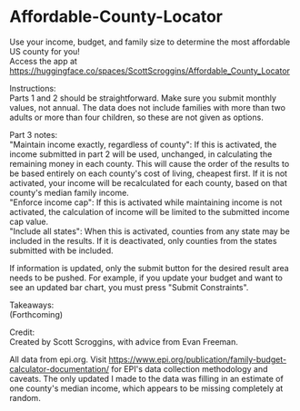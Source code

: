 # Affordable-County-Locator
Use your income, budget, and family size to determine the most affordable US county for you!\
Access the app at https://huggingface.co/spaces/ScottScroggins/Affordable_County_Locator

Instructions:\
Parts 1 and 2 should be straightforward. Make sure you submit monthly values, not annual. The data does not include families with more than two adults or more than four children, so these are not given as options.

Part 3 notes:\
  "Maintain income exactly, regardless of county": If this is activated, the income submitted in part 2 will be used, unchanged, in calculating the remaining money in each county. This will cause the order of the results to be based entirely on each county's cost of living, cheapest first. If it is not activated, your income will be recalculated for each county, based on that county's median family income.\
  "Enforce income cap": If this is activated while maintaining income is not activated, the calculation of income will be limited to the submitted income cap value.\
  "Include all states": When this is activated, counties from any state may be included in the results. If it is deactivated, only counties from the states submitted with be included.

If information is updated, only the submit button for the desired result area needs to be pushed. For example, if you update your budget and want to see an updated bar chart, you must press "Submit Constraints".

Takeaways:\
(Forthcoming)


Credit:\
Created by Scott Scroggins, with advice from Evan Freeman.

All data from epi.org. Visit https://www.epi.org/publication/family-budget-calculator-documentation/ for EPI's data collection methodology and caveats. The only updated I made to the data was filling in an estimate of one county's median income, which appears to be missing completely at random.
